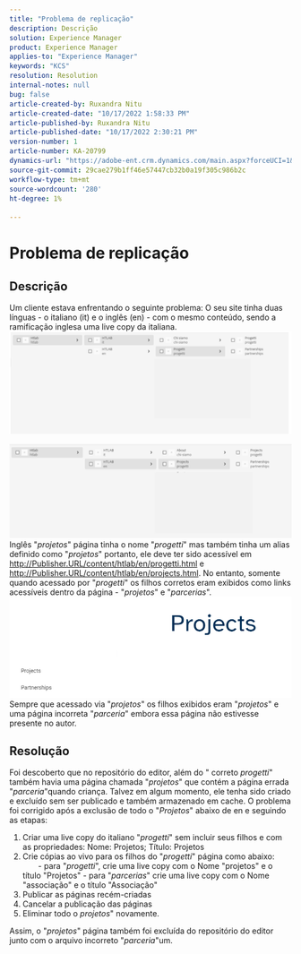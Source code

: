 ```yaml
---
title: "Problema de replicação"
description: Descrição
solution: Experience Manager
product: Experience Manager
applies-to: "Experience Manager"
keywords: "KCS"
resolution: Resolution
internal-notes: null
bug: false
article-created-by: Ruxandra Nitu
article-created-date: "10/17/2022 1:58:33 PM"
article-published-by: Ruxandra Nitu
article-published-date: "10/17/2022 2:30:21 PM"
version-number: 1
article-number: KA-20799
dynamics-url: "https://adobe-ent.crm.dynamics.com/main.aspx?forceUCI=1&pagetype=entityrecord&etn=knowledgearticle&id=dc9880c5-234e-ed11-bba2-0022480866ad"
source-git-commit: 29cae279b1ff46e57447cb32b0a19f305c986b2c
workflow-type: tm+mt
source-wordcount: '280'
ht-degree: 1%

---
```


# Problema de replicação

## Descrição


Um cliente estava enfrentando o seguinte problema: O seu site tinha duas línguas - o italiano (it) e o inglês (en) - com o mesmo conteúdo, sendo a ramificação inglesa uma live copy da italiana.
![](assets/___dd0dcf2f-284e-ed11-bba2-0022480866ad___.png)

![](assets/___e50dcf2f-284e-ed11-bba2-0022480866ad___.png)
Inglês &quot;*projetos*&quot; página tinha o nome &quot;*progetti*&quot; mas também tinha um alias definido como &quot;*projetos*&quot; portanto, ele deve ter sido acessível em http://Publisher.URL/content/htlab/en/progetti.html e http://Publisher.URL/content/htlab/en/projects.html.
No entanto, somente quando acessado por &quot;*progetti*&quot; os filhos corretos eram exibidos como links acessíveis dentro da página - &quot;*projetos*&quot; e &quot;*parcerias*&quot;.
![](assets/___ea0dcf2f-284e-ed11-bba2-0022480866ad___.png)
Sempre que acessado via &quot;*projetos*&quot; os filhos exibidos eram &quot;*projetos*&quot; e uma página incorreta &quot;*parceria*&quot; embora essa página não estivesse presente no autor.


## Resolução


Foi descoberto que no repositório do editor, além do &quot; correto *progetti*&quot; também havia uma página chamada &quot;*projetos*&quot; que contém a página errada &quot;*parceria*&quot;quando criança.
Talvez em algum momento, ele tenha sido criado e excluído sem ser publicado e também armazenado em cache.
O problema foi corrigido após a exclusão de todo o &quot;*Projetos*&quot; abaixo de en e seguindo as etapas:

1. Criar uma live copy do italiano &quot;*progetti*&quot; sem incluir seus filhos e com as propriedades: Nome: Projetos; Título: Projetos
2. Crie cópias ao vivo para os filhos do &quot;*progetti*&quot; página como abaixo:              - para &quot;*progetti*&quot;, crie uma live copy com o Nome &quot;projetos&quot; e o título &quot;Projetos&quot; - para &quot;*parcerias*&quot; crie uma live copy com o Nome &quot;associação&quot; e o título &quot;Associação&quot;
3. Publicar as páginas recém-criadas
4. Cancelar a publicação das páginas
5. Eliminar todo o *projetos*&quot; novamente.

Assim, o &quot;*projetos*&quot; página também foi excluída do repositório do editor junto com o arquivo incorreto &quot;*parceria*&quot;um.
